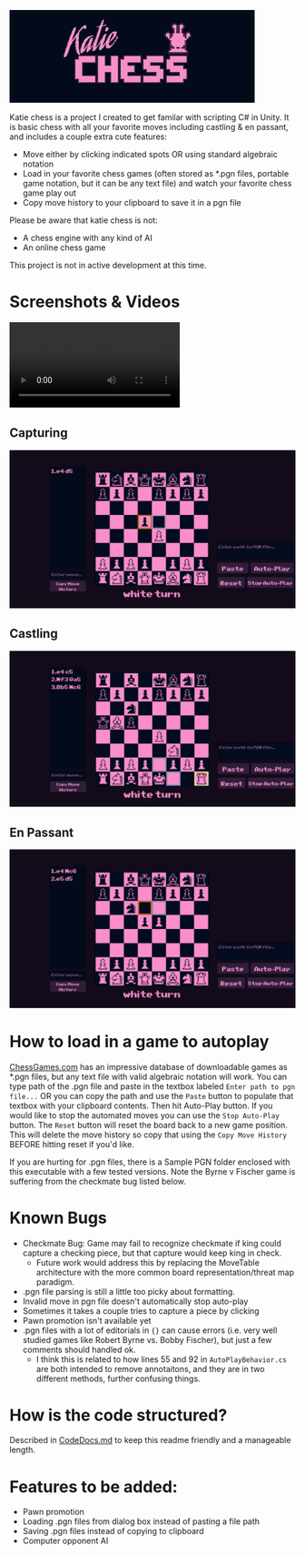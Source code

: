 ![](docs/assets/splash.png)

Katie chess is a project I created to get familar with scripting C# in Unity. It is basic chess with all your favorite moves including castling & en passant, and includes a couple extra cute features:
- Move either by clicking indicated spots OR using standard algebraic notation
- Load in your favorite chess games (often stored as *.pgn files, portable game notation, but it can be any text file) and watch your favorite chess game play out
- Copy move history to your clipboard to save it in a pgn file 

Please be aware that katie chess is not:
- A chess engine with any kind of AI
- An online chess game

This project is not in active development at this time.

# Screenshots & Videos
![](docs/assets/ImmortalGame.mp4)

## Capturing
![](docs/assets/Capturing.png)
## Castling
![](docs/assets/Castling.png)
## En Passant
![](docs/assets/EnPassant.png)

# How to load in a game to autoplay

[ChessGames.com](https://www.chessgames.com/) has an impressive database of downloadable games as *.pgn files, but any text file with valid algebraic notation will work. You can type path of the .pgn file and paste in the textbox labeled `Enter path to pgn file...` OR you can copy the path and use the `Paste` button to populate that textbox with your clipboard contents. Then hit Auto-Play button.  If you would like to stop the automated moves you can use the `Stop Auto-Play` button. The `Reset` button will reset the board back to a new game position. This will delete the move history so copy that using the `Copy Move History` BEFORE hitting reset if you'd like.

If you are hurting for .pgn files, there is a Sample PGN folder enclosed with this executable with a few tested versions. Note the Byrne v Fischer game is suffering from the checkmate bug listed below.


# Known Bugs
- Checkmate Bug: Game may fail to recognize checkmate if king could capture a checking piece, but that capture would keep king in check. 
    - Future work would address this by replacing the MoveTable architecture with the more common board representation/threat map paradigm.
- .pgn file parsing is still a little too picky about formatting.
- Invalid move in pgn file doesn't automatically stop auto-play
- Sometimes it takes a couple tries to capture a piece by clicking
- Pawn promotion isn't available yet
- .pgn files with a lot of editorials in `{}` can cause errors (i.e. very well studied games like Robert Byrne vs. Bobby Fischer), but just a few comments should handled ok.
    - I think this is related to how lines 55 and 92 in `AutoPlayBehavior.cs` are both intended to remove annotaitons, and they are in two different methods, further confusing things.


# How is the code structured?
Described in [CodeDocs.md](docs/CodeDocs.md) to keep this readme friendly and a manageable length.

# Features to be added:
- Pawn promotion
- Loading .pgn files from dialog box instead of pasting a file path
- Saving .pgn files instead of copying to clipboard
- Computer opponent AI
